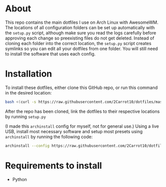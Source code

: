 # About
This repo contains the main dotfiles I use on Arch Linux with AwesomeWM. The
locations of all configuration folders can be set up automatically with the
`setup.py` script, although make sure you read the logs carefully before
approving each change so preexisting files do not get deleted. Instead of
cloning each folder into the correct location, the `setup.py` script creates
symlinks so you can edit all your dotfiles from one folder. You will still need
to install the software that uses each config. 

# Installation
To install these dotfiles, either clone this GitHub repo, or run this command in the desired location:
```sh
bash <(curl -s https://raw.githubusercontent.com/2Carrot10/dotfiles/master/download.sh)
```
After the repo has been cloned, link the dotfiles to their respective locations by running `setup.py`

(I made this `archinstall` config for myself, not for general use.)
Using a live USB, install most necessary software and setup most presets using `archinstall` by running the following code:
```sh
archinstall --config https://raw.githubusercontent.com/2Carrot10/dotfiles/master/archinstall/config.json
```
# Requirements to install 
- Python
